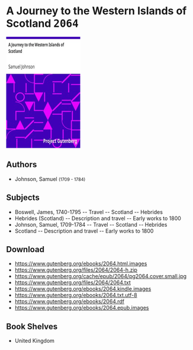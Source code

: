 # A Journey to the Western Islands of Scotland <kbd>2064</kbd>

![](./cover.medium.jpg "")

## Authors


 - Johnson, Samuel <small>(1709 - 1784)</small>

## Subjects


 - Boswell, James, 1740-1795 -- Travel -- Scotland -- Hebrides
 - Hebrides (Scotland) -- Description and travel -- Early works to 1800
 - Johnson, Samuel, 1709-1784 -- Travel -- Scotland -- Hebrides
 - Scotland -- Description and travel -- Early works to 1800

## Download


 - https://www.gutenberg.org/ebooks/2064.html.images
 - https://www.gutenberg.org/files/2064/2064-h.zip
 - https://www.gutenberg.org/cache/epub/2064/pg2064.cover.small.jpg
 - https://www.gutenberg.org/files/2064/2064.txt
 - https://www.gutenberg.org/ebooks/2064.kindle.images
 - https://www.gutenberg.org/ebooks/2064.txt.utf-8
 - https://www.gutenberg.org/ebooks/2064.rdf
 - https://www.gutenberg.org/ebooks/2064.epub.images

## Book Shelves


 - United Kingdom
